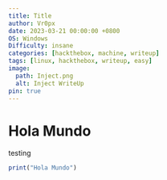 ```yaml
---
title: Title
author: Vr0px
date: 2023-03-21 00:00:00 +0800
OS: Windows
Difficulty: insane
categories: [hackthebox, machine, writeup]
tags: [linux, hackthebox, writeup, easy]
image:
  path: Inject.png
  alt: Inject WriteUp
pin: true
---
```


# Hola Mundo
testing

```ruby
print("Hola Mundo")
```